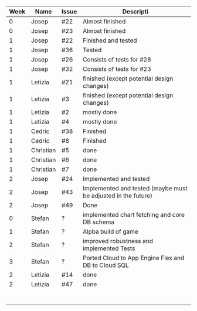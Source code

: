 
| Week  |  Name  |Issue |  Descripti         |   
|---    |---     |---   |---                 |
|   0   | Josep  | #22  | Almost finished    |
|   0   | Josep  | #23  | Almost finished    |
|   1   | Josep  | #22  | Finished and tested|
|   1   |  Josep | #36  | Tested             |
|   1   |  Josep | #26  | Consists of tests for #28|
|   1   |  Josep | #32  | Consists of tests for #23|
|   1   |Letizia | #21  | finished (except potential design changes)|
|   1   |Letizia | #3   | finished (except potential design changes)|
|   1   |Letizia | #2   | mostly done        |
|   1   |Letizia | #4   | mostly done        |
|   1   |Cedric  | #38  | Finished           |
|   1   |Cedric  | #8   | Finished           |
|   1   | Christian | #5   |  done           |
|   1   | Christian | #6   |  done           |
|   1   | Christian | #7   |  done           |
|   2   | Josep     |  #24    |    Implemented and tested|
|   2   | Josep     |  #43    |    Implemented and tested (maybe must be adjusted in the future)                |
|   2   | Josep     |  #49    |    Done                |
| 0     |Stefan  |?     |implemented chart fetching and core DB schema                    |
| 1     |Stefan  |?      |Alpba build of game                    |
| 2     |Stefan  |?      |improved robustness and implemented Tests                    |
| 3     |Stefan  |?     |Ported Cloud to App Engine Flex and DB to Cloud SQL                    |
| 2     |Letizia | #14  |     done           |
| 2     |Letizia | #47  |     done           |
|       |        |      |                    |
|       |        |      |                    |
|       |        |      |                    |
|       |        |      |                    |
|       |        |      |                    |
|       |        |      |                    |
|       |        |      |                    |

